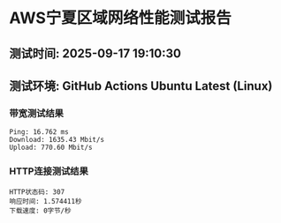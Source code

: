 # AWS宁夏区域网络性能测试报告
## 测试时间: 2025-09-17 19:10:30
## 测试环境: GitHub Actions Ubuntu Latest (Linux)

### 带宽测试结果
```
Ping: 16.762 ms
Download: 1635.43 Mbit/s
Upload: 770.60 Mbit/s
```

### HTTP连接测试结果
```
HTTP状态码: 307
响应时间: 1.574411秒
下载速度: 0字节/秒
```

